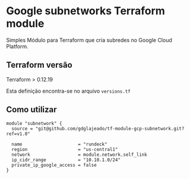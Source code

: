 # Google subnetworks Terraform module

Simples Módulo para Terraform que cria subredes no Google Cloud Platform.

## Terraform versão

Terraform > 0.12.19

Esta definição encontra-se no arquivo `versions.tf`

## Como utilizar

```hcl
module "subnetwork" {
  source = "git@github.com/gdglajeado/tf-module-gcp-subnetwork.git?ref=v1.0"

  name                     = "rundeck"
  region                   = "us-central1"
  network                  = module.network.self_link
  ip_cidr_range            = "10.10.1.0/24"
  private_ip_google_access = false
}
```
